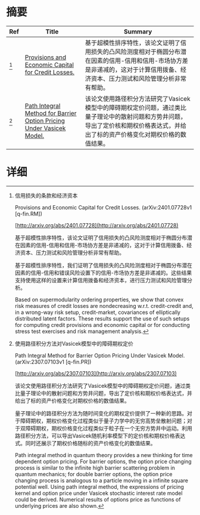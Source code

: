 # 摘要

| Ref | Title | Summary |
| --- | --- | --- |
| [^1] | [Provisions and Economic Capital for Credit Losses.](http://arxiv.org/abs/2401.07728) | 基于超模性排序特性，该论文证明了信用损失的凸风险测度相对于椭圆分布潜在因素的信用-信用和信用-市场协方差是非递减的，这对于计算信用拨备、经济资本、压力测试和风险管理分析非常有帮助。 |
| [^2] | [Path Integral Method for Barrier Option Pricing Under Vasicek Model.](http://arxiv.org/abs/2307.07103) | 该论文使用路径积分方法研究了Vasicek模型中的障碍期权定价问题，通过类比量子理论中的散射问题和方势井问题，导出了定价核和期权价格表达式，并给出了标的资产价格变化对期权价格的数值结果。 |

# 详细

[^1]: 信用损失的条款和经济资本

    Provisions and Economic Capital for Credit Losses. (arXiv:2401.07728v1 [q-fin.RM])

    [http://arxiv.org/abs/2401.07728](http://arxiv.org/abs/2401.07728)

    基于超模性排序特性，该论文证明了信用损失的凸风险测度相对于椭圆分布潜在因素的信用-信用和信用-市场协方差是非递减的，这对于计算信用拨备、经济资本、压力测试和风险管理分析非常有帮助。

    

    基于超模性排序特性，我们证明了信用损失的凸风险测度相对于椭圆分布潜在因素的信用-信用和错误风险设置下的信用-市场协方差是非递减的。这些结果支持使用这样的设置来计算信用拨备和经济资本，进行压力测试和风险管理分析。

    Based on supermodularity ordering properties, we show that convex risk measures of credit losses are nondecreasing w.r.t. credit-credit and, in a wrong-way risk setup, credit-market, covariances of elliptically distributed latent factors. These results support the use of such setups for computing credit provisions and economic capital or for conducting stress test exercises and risk management analysis.
    
[^2]: 使用路径积分方法对Vasicek模型中的障碍期权定价

    Path Integral Method for Barrier Option Pricing Under Vasicek Model. (arXiv:2307.07103v1 [q-fin.PR])

    [http://arxiv.org/abs/2307.07103](http://arxiv.org/abs/2307.07103)

    该论文使用路径积分方法研究了Vasicek模型中的障碍期权定价问题，通过类比量子理论中的散射问题和方势井问题，导出了定价核和期权价格表达式，并给出了标的资产价格变化对期权价格的数值结果。

    

    量子理论中的路径积分方法为随时间变化的期权定价提供了一种新的思路。对于障碍期权，期权价格变化过程类似于量子力学中的无穷高势垒散射问题；对于双障碍期权，期权价格变化过程类似于粒子在一个无穷方势井中运动。利用路径积分方法，可以导出Vasicek随机利率模型下的定价核和期权价格表达式。同时还展示了期权价格随标的资产价格变化的数值结果。

    Path integral method in quantum theory provides a new thinking for time dependent option pricing. For barrier options, the option price changing process is similar to the infinite high barrier scattering problem in quantum mechanics; for double barrier options, the option price changing process is analogous to a particle moving in a infinite square potential well. Using path integral method, the expressions of pricing kernel and option price under Vasicek stochastic interest rate model could be derived. Numerical results of options price as functions of underlying prices are also shown.
    

